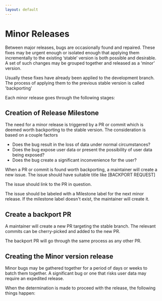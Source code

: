 ```yaml
---
layout: default
---
```


# Minor Releases

Between major releases, bugs are occasionally found and repaired. These fixes may be urgent enough or isolated enough that applying them incrementally to the existing ‘stable’ version is both possible and desirable. A set of such changes may be grouped together and released as a ‘minor’ version.

Usually these fixes have already been applied to the development branch.  The process of applying them to the previous stable version is called 'backporting'

Each minor release goes through the following stages:

## Creation of Release Milestone

The need for a minor release is triggered by a PR or commit which is deemed worth backporting to the stable version.  The consideration is based on a couple factors

- Does the bug result in the loss of data under normal circumstances?
- Does the bug expose user data or present the possibility of user data being
  exposed?
- Does the bug create a significant inconvenience for the user?

When a PR or commit is found worth backporting, a maintainer will create a new issue. The issue should have suitable title like  [BACKPORT REQUEST] <some description>

The issue should link to the PR in question.

The issue should be labeled with a Milestone label for the next minor release.  If the milestone label doesn't exist, the maintainer will create it.

## Create a backport PR

A maintainer will create a new PR targeting the stable branch.  The relevant commits can be cherry-picked and added to the new PR.

The backport PR will go through the same process as any other PR.

## Creating the Minor version release

Minor bugs may be gathered together for a period of days or weeks to batch them together. A significant bug or one that risks user data may require an expedited release.

When the determination is made to proceed with the release, the following things happen:

<!-- ## TODO: ping maintainers to clarify procedure here -->
